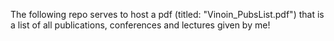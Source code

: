 The following repo serves to host a pdf (titled: "Vinoin_PubsList.pdf") that is a list of all publications, conferences and lectures given by me! 
